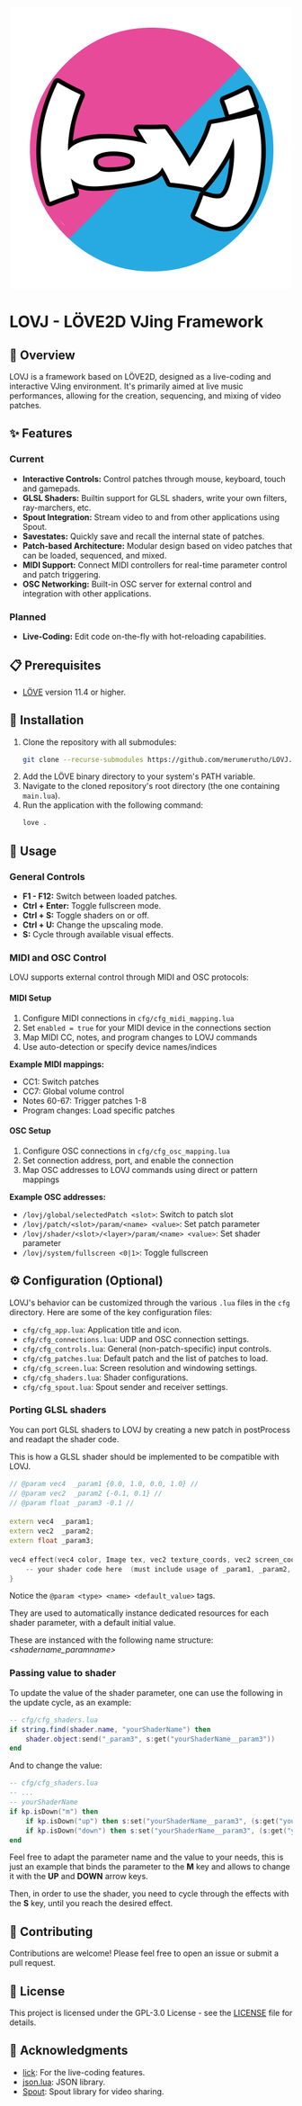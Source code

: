 <center><img src="https://raw.githubusercontent.com/merumerutho/LOVJ/main/data/app/LOVJ.png" width=500 /></center>

# LOVJ - LÖVE2D VJing Framework

## 📖 Overview

LOVJ is a framework based on LÖVE2D, designed as a live-coding and interactive VJing environment.
It's primarily aimed at live music performances, allowing for the creation, sequencing, and mixing of video patches.

## ✨ Features

### Current

- **Interactive Controls:** Control patches through mouse, keyboard, touch and gamepads.
- **GLSL Shaders:** Builtin support for GLSL shaders, write your own filters, ray-marchers, etc.
- **Spout Integration:** Stream video to and from other applications using Spout.
- **Savestates:** Quickly save and recall the internal state of patches.
- **Patch-based Architecture:** Modular design based on video patches that can be loaded, sequenced, and mixed.
- **MIDI Support:** Connect MIDI controllers for real-time parameter control and patch triggering.
- **OSC Networking:** Built-in OSC server for external control and integration with other applications.

### Planned

- **Live-Coding:** Edit code on-the-fly with hot-reloading capabilities.

## 📋 Prerequisites

- [LÖVE](https://love2d.org/) version 11.4 or higher.

## 🚀 Installation

1.  Clone the repository with all submodules:
    ```sh
    git clone --recurse-submodules https://github.com/merumerutho/LOVJ.git
    ```
2.  Add the LÖVE binary directory to your system's PATH variable.
3.  Navigate to the cloned repository's root directory (the one containing `main.lua`).
4.  Run the application with the following command:
    ```sh
    love .
    ```

## 🔧 Usage

### General Controls

-   **F1 - F12:** Switch between loaded patches.
-   **Ctrl + Enter:** Toggle fullscreen mode.
-   **Ctrl + S:** Toggle shaders on or off.
-   **Ctrl + U:** Change the upscaling mode.
-   **S:** Cycle through available visual effects.

### MIDI and OSC Control

LOVJ supports external control through MIDI and OSC protocols:

#### MIDI Setup
1. Configure MIDI connections in `cfg/cfg_midi_mapping.lua`
2. Set `enabled = true` for your MIDI device in the connections section
3. Map MIDI CC, notes, and program changes to LOVJ commands
4. Use auto-detection or specify device names/indices

**Example MIDI mappings:**
- CC1: Switch patches
- CC7: Global volume control  
- Notes 60-67: Trigger patches 1-8
- Program changes: Load specific patches

#### OSC Setup
1. Configure OSC connections in `cfg/cfg_osc_mapping.lua`
2. Set connection address, port, and enable the connection
3. Map OSC addresses to LOVJ commands using direct or pattern mappings

**Example OSC addresses:**
- `/lovj/global/selectedPatch <slot>`: Switch to patch slot
- `/lovj/patch/<slot>/param/<name> <value>`: Set patch parameter
- `/lovj/shader/<slot>/<layer>/param/<name> <value>`: Set shader parameter
- `/lovj/system/fullscreen <0|1>`: Toggle fullscreen


## ⚙️ Configuration (Optional)

LOVJ's behavior can be customized through the various `.lua` files in the `cfg` directory. Here are some of the key configuration files:

-   `cfg/cfg_app.lua`: Application title and icon.
-   `cfg/cfg_connections.lua`: UDP and OSC connection settings.
-   `cfg/cfg_controls.lua`: General (non-patch-specific) input controls.
-   `cfg/cfg_patches.lua`: Default patch and the list of patches to load.
-   `cfg/cfg_screen.lua`: Screen resolution and windowing settings.
-   `cfg/cfg_shaders.lua`: Shader configurations.
-   `cfg/cfg_spout.lua`: Spout sender and receiver settings.

### Porting GLSL shaders
You can port GLSL shaders to LOVJ by creating a new patch in postProcess and readapt the shader code.

This is how a GLSL shader should be implemented to be compatible with LOVJ.
```C++
// @param vec4  _param1 {0.0, 1.0, 0.0, 1.0} //
// @param vec2  _param2 {-0.1, 0.1} //
// @param float _param3 -0.1 //

extern vec4  _param1;
extern vec2  _param2;
extern float _param3;

vec4 effect(vec4 color, Image tex, vec2 texture_coords, vec2 screen_coords) {
    -- your shader code here  (must include usage of _param1, _param2, _param3)
}
```
Notice the ```@param <type> <name> <default_value>``` tags. 

They are used to automatically instance dedicated resources for each shader parameter, with a default initial value.

These are instanced with the following name structure: _<shadername_paramname>_

### Passing value to shader
To update the value of the shader parameter, one can use the following in the update cycle, as an example:
```lua
-- cfg/cfg_shaders.lua
if string.find(shader.name, "yourShaderName") then
    shader.object:send("_param3", s:get("yourShaderName__param3"))
end
```

And to change the value:
```lua
-- cfg/cfg_shaders.lua
-- ...
-- yourShaderName
if kp.isDown("m") then
    if kp.isDown("up") then s:set("yourShaderName__param3", (s:get("yourShaderName__param3") + 0.1)) end
    if kp.isDown("down") then s:set("yourShaderName__param3", (s:get("yourShaderName__param3") - 0.1)) end
end
```

Feel free to adapt the parameter name and the value to your needs, this is just an example that binds the parameter to the **M** key and allows to change it with the **UP** and **DOWN** arrow keys.

Then, in order to use the shader, you need to cycle through the effects with the **S** key, until you reach the desired effect.


## 🤝 Contributing

Contributions are welcome! Please feel free to open an issue or submit a pull request.

## 📄 License

This project is licensed under the GPL-3.0 License - see the [LICENSE](LICENSE) file for details.

## 🙏 Acknowledgments

- [lick](https://github.com/usysrc/lick): For the live-coding features.
- [json.lua](https://github.com/rxi/json.lua): JSON library.
- [Spout](https://spout.zeal.co/): Spout library for video sharing.
